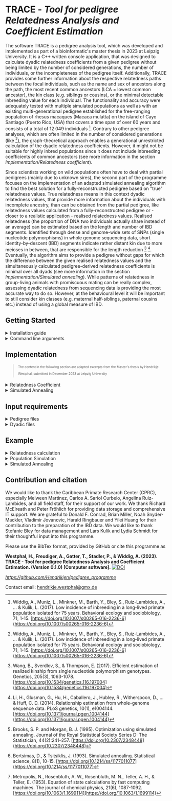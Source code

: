 # TRACE - _Tool for pedigree Relatedness Analysis and Coefficient Estimation_

The software TRACE is a pedigree analysis tool, which was developed and implemented as part of a bioinformatic's master thesis in 2023 at Leipzig University. It is a C++ written console application, that was designed to calculate dyadic relatedness coefficients from a given pedigree without being limited by the number of considered generations, the number of individuals, or the incompleteness of the pedigree itself. Additionally, TRACE provides some further information about the respective relatedness paths between the focal individuals, such as the name and sex of ancestors along the path, the most recent common ancestors (LCA = lowest common ancestor), the kin class (e.g. siblings or cousins), or the minimal detectable inbreeding value for each individual. The functionality and accuracy were adequately tested with multiple simulated populations as well as with an existing multi-generational pedigree established for the free-ranging population of rhesus macaques (Macaca mulatta) on the island of Cayo Santiago (Puerto Rico, USA) that covers a time span of over 60 years and consists of a total of 12 049 individuals [^1]. Contrary to other pedigree analyses, which are often limited in the number of considered generations (like [^1]), the graph-theoretical approach enables a generational unrestricted calculation of the dyadic relatedness coefficients. However, it might not be suitable for highly inbred populations since it does not include inbreeding coefficients of common ancestors (see more information in the section _Implementation/Relatedness coefficient_).

Since scientists working on wild populations often have to deal with partial pedigrees (mainly due to unknown sires), the second part of the programme focuses on the implementation of an adapted simulated annealing algorithm to find the best solution for a fully-reconstructed pedigree based on "true" relatedness values. True relatedness means in this context dyadic relatedness values, that provide more information about the individuals with incomplete ancestry, than can be obtained from the partial pedigree, like relatedness values calculated from a fully-reconstructed pedigree or - closer to a realistic application - realised relatedness values. Realised relatedness (the proportion of DNA two individuals actually share instead of an average) can be estimated based on the length and number of IBD segments. Identified through dense and genome-wide sets of SNPs (single nucleotide polymorphisms) in whole genome sequencing data, short identity-by-descent (IBD) segments indicate rather distant kin due to more meioses in between, that are responsible for the length reduction [^2] [^3]. Eventually, the algorithm aims to provide a pedigree without gaps for which the difference between the given realised relatedness values and the simultaneously calculated pedigree-derived relatedness coefficients is minimal over all dyads (see more information in the section _Implementation/Simulated annealing_). While patterns of relatedness in group-living animals with promiscuous mating can be really complex, assessing dyadic relatedness from sequencing data is providing the most accurate way to do so. However, at the behavioural level it will be important to still consider kin classes (e.g. maternal half-siblings, paternal cousins etc.) instead of using a global measure of IBD.

## Getting Started
<details>
<summary>Installation guide</summary>
 
- download (and don't forget to unzip) the repository to your local filesystem
- after downloading the source code, open the command line and navigate within the terminal into the folder _pedigree_programme/source/_
  - you can use `ls` to check if you are in the correct folder and if all the necessary files were downloaded: multiple headerfiles (.h), the respective source code files (.cpp), _main.cpp_ and the makefile _makefile_pedigree_programme_
- run in the command line `make -f makefile_pedigree_programme`
  - this program is written using C++17 features and relies on the C++ Standard Library, which is typically included within the C++ compiler. Therefore, no additional library installations are necessary. However, please ensure that your compiler supports C++17 standards. 
  - if you have trouble with the make command on windows e.g. _'make' is not recognized as an internal or external command, operable programme or batch file._
    - either download [Cygwin](https://www.cygwin.com/install.html), use the setup exe to install _make_ and _gcc/g++_, move the programme folder to Cygwin and run the command in the Cygwin Terminal
    <!-- Cygwin Setup Installation Tutorial Youtube by C Plus+: https://www.youtube.com/watch?v=2ypfJZ6YuVo -->
    - or install [MinGW](https://sourceforge.net/projects/mingw/files/Installer/mingw-get-setup.exe/download), set a new environment variable to the bin folder of mingw, install make by `mingw-get install mingw32-make` or the MinGW Interface (started by `mingw-get`) and use the command `mingw32-make -f makefile_pedigree_programme` instead
  <!-- MinGW Setup Installation Tutorial Youtube by PascalLandau: https://www.youtube.com/watch?v=taCJhnBXG_w-->
- now you can use the command `./pedigree_programme` to start TRACE
- for general information you can type `./pedigree_programme -h` to list all possible command line arguments, or `./pedigree_programme -v` to get the current version
</details>

<details>
<summary>Command line arguments</summary>

TRACE provides three different functionalities: "relatedness", "simulation", and "annealing", which could be chosen by the command line argument `-f <functionality>`.
 - _relatedness_: calculates the dyadic relatedness (+ path characteristics) from a given (partial or complete) pedigree
 - _simulation_: simulates a random population and returns a complete pedigree
 - _annealing_: starts a simulated annealing algorithm to fill the parental gaps within a partial pedigree using dyadic values of realised relatedness (IBD)
 - if no argument is given, TRACE starts without a task, gives a short warning, and terminates

For each mode, further required and optional arguments are listed below:

<details><summary>
functionality == relatedness</summary>

#### required arguments
- `-p <input_pedigree>` [string]: path to a pedigree file, e.g. _pedigree.txt_

#### optional arguments
- `-c <cores>` [int]
  - **options**: number of cores for multiprocessing
  - **default**: 1 (no multiprocessing)
- `-d <input_dyadlist>` [string]
  - **options**: path to file with selected dyads e.g. _dyad_selection.txt_
  - **default**: [empty] (all dyads within the pedigree will be analysed)
- `-e <output_extend>` [string]
  - **options**:
    - _full_: returns the full dyadlist output, including path characteristics
    - _reduced_: returns only dyadlist with dyadic relatedness coefficients
  - **default**: full
- `-l <generation_limit>` [int]
  - **options**: restricts the distance to potential lowest common ancestors, e.g. if generation_limit == _3_, only paths up to the grandparent generation will be returned, great-grand-parents will be considered as unrelated
  - **default**: [empty] (no limitation; all ancestors of a focal will be considered as potential lowest common ancestor)
- `-o <output>` [string]
  - **options**: custom output name (prefix) e.g. if output == _programme_output_, the resulting output files will be named "programme_output_dyadlist.txt" and "programme_output_info.txt"
  - **default**: [empty] (the input file name will be used as a prefix)
- `-r <reduce_node_space>` [bool]
  - **options**:
    - _T_:  [true] before calculating the dyadic relatedness, the number of individuals will be reduced which means that only descendants of the focal's common ancestors will be considered in the analysis (it effectively reduces the search space without affecting the result, but might be only beneficial in almost completely known pedigrees with a long history due to the extra computational cost)
    - _F_: [false] no prior narrowing of the search space
  - **default**: false

#### Example
`./pedigree_programme -f relatedness -p pedigree.txt -e reduced -c 5`

</details>
<details><summary>
functionality == simulation</summary>

#### required arguments
- `-n <start_individual>` [int]: number of individuals at the start of the simulation
- `-s <simulation_duration>` [int]: number of years considered in pedigree to restrict the duration of the simulation

#### optional arguments
- `-a <max_age>` [int]
  - **options**: species-/population specific age maximum (individuals who reach the maximum age will decease in the following year)
  - **default**: 30
- `-b <birth_rate>` [double]
  - **options**: specifies the annual increment in the number of offspring born each year during the population simulation
  - **default**: 4.0
- `-q <death_rate>` [double]
  - **options**: specifies the annual increment in the number of deaths each year during the population simulation
  - **default**: 3.0
- `-y <default_year>` [int]
  - **options**: start year for population simulation
  - **default**: 1900

#### Example
`./pedigree_programme -f simulation -n 20 -s 10 -y 1938`
</details>
<details><summary>
functionality == annealing</summary>

#### required arguments
- `-d <input_dyads_complete>` [string]: path to dyadlist with realised relatedness values, e.g. _true_dyads.txt_
- `-p <input_pedigree>` [string]: path to pedigree file (with gaps), e.g. _pedigree.txt_

#### optional arguments
- `-c <cores>` [int]
  - **options**: number of cores for multiprocessing
  - **default**: 1 (no multiprocessing)
- `-i <init_temp>` [double]
  - **options**: start temperature
  - **default**: [empty] (automatically calculated by $\text{start temperature = init factor (= highest mean relatedness of an individual}) \cdot n_{nodes} \cdot 1.5$
- `-k <visualization>` [bool]
  - **options**:
    - _T_: [true] keep track of simulated annealing steps (the respective relatedness variance and if they are rejected)
    - _F_: [false] prior simulated annealing steps are not recorded/returned
  - **default**: true
- `-t <stop_temp>` [double]
  - **options**: stop temperature, if the current temperature falls below stop temperature, the algorithm terminates
  - **default**: 1.0
- `-x <temp_decay>` [double]
  - **options**: the temperature multiplication factor to determine the number of iterations (if the number of iteration _n_ is set, the decay factor can be calculated with temp_decay = $\sqrt[n]{\frac{t_{stop}}{t_{init}}} $
  - **default**: 0.99
- `-z <complete_pedigree>` [string]
  - **options**: path to complete pedigree if fully known pedigree exists (with all gaps correctly filled) and if it should be used to evaluate the accuracy of simulated annealing output
  - **default**: [empty] (no comparison of whether gaps are correctly filled after the simulated annealing)

#### Example
`./pedigree_programme -f annealing -p pedigree_with_gaps.txt -d realized_dyadic_relatedness.txt -x 0.995 -c 5 -m 1000 -w 1000`
</details>

#### general optional arguments
- `-g <gestation_length>` [int]
  - **options**: gestation length in days
  - **default**: 200
- `-j <twins>` [bool]
  - **options**:
    - _T_: [true] twins are possible
    - _F_: [false] twins are not possible or rare to the point that potential mom candidates can be excluded if they have already an offspring in the respective birth cohort
  - **default**: false
- `-m <maturation_age_m>` [int]
  - **options**: maturation age of males in days
  - **default**: 1250
- `-w <maturation_age_f>` [int]
  - **options**: maturation age of females in days
  - **default**: 1095


</details>

## Implementation

> <sub><sup>The content in the following section are adapted excerpts from the Master's thesis by Hendrikje Westphal, submitted in December 2023 at Leipzig University</sup></sub>
> 
<details>
<summary>Relatedness Coefficient</summary>
 
#### Relatedness coefficient calculation

To calculate the dyadic relatedness coefficient, the (partial) pedigree G is conceived as a directed acyclic graph, consisting of two distinct classes of vertices, $V_1$ (males) and $V_2$ (females) whereas each vertex represents an individual. Edges within the graph refer to one-directional direct kinship bonds between parent and offspring, which implies that for each (heterogamous) node at least two edges exist (to the mother and to the father), or more in case of own offspring. But while in reality, pedigrees often consist of missing parents, two imaginary nodes $\rho_1\ \epsilon\ V_1$ and $\rho_2\ \epsilon\ V_2$ are added, serving as a compensatory substitute for unknown mothers or sires, see example graph below:

<p align="center">
  <img src="https://github.com/Hendrikjen/pedigree_programme/blob/main/example/relatedness_calculation/example_relatedness_calculation.jpg" width="700">
</p>

Generally, the relatedness coefficient of an individual $x\ \epsilon\ V$ to itself is stated as $f\left(x,x\right)=1$ while the relatedness of two different focals $f\left(x,y\right)$ can be expressed by the following recursive formula
$$f\left(x,y\right)=\ \frac{1}{4}\left[f\left(x_1,y_1\right)+f\left(x_1,y_2\right)+f\left(x_2,y_1\right)+f(x_2,y_2)\right]$$ ($x_1,\ x_2$ as parents of $x$; $y_1,\ y_2$ as parents of $y$ while $x_1,\ y_1\ \epsilon\ V_1$ and $x_2,\ y_2\ \epsilon\ V_2$).
In the particular case of determining the relatedness coefficient between an individual $x$ and its ancestor $x_i$, it is calculated by
$$f\left(x,x_i\right)=\ \frac{1}{2}\left[f\left(x_1,x_i\right)+f\left(x_2,x_i\right)\right]$$
($x,\ x_i\ \epsilon\ V;\ x_1\ \epsilon\ V_1$ and $x_2\ \epsilon\ V_2$ as parents of $x$). Even more specific, if $x_i \equiv x_1 \lor x_2$, the relatedness between parent and offspring is given by
$$f\left(x,x_1\right)=\ \frac{1}{2}\left[1+f\left(x_1,x_2\right)\right]$$
At last, in case of imaginary nodes, $\rho_1$ and $\rho_2$ are assumed as unrelated to each other or any other individual $x\ \epsilon\ V:$
$$f\left(\rho_1,\rho_2\right)=f\left(x,\rho_1\right)=f\left(x,\rho_2\right)=0$$
Based on these recursive functions, TRACE computes the relatedness between a dyad by bidirectionally traversing through the graph until it either identifies their lowest common ancestor or terminates due to a trivial solution. In other words, the algorithm starts simultaneously with both individuals and applies stepwise the appropriate function from above, that keeps calling itself unless the relatedness value of two ancestors is already known (for instance, if ancestor 1 == ancestor 2 (then r = 1), or if the one ancestor is unknown (then r = 0)).

Please note, that based on the formulas above, TRACE may provide slightly underestimated relatedness coefficients in the case of inbred common ancestors (for instance, as shown in Figure A). That is because the algorithm stops as soon as the lowest common ancestor in the respective path is found. Inbreeding due to multiple relatedness paths (Figure B), however, is included in the estimation.

<p align="center">
  <img src="https://github.com/Hendrikjen/pedigree_programme/blob/main/example/relatedness_calculation/inbred_peds.png" width="500">
</p>

For the individuals _F_ and _G_ in Figure A, TRACE would provide an r of 0.25 (whereby the inbreeding coefficient of the lowest common ancestor _E_ remains unconsidered), while the relatedness coefficient in Figure B is 0.265625. To manually estimate the reliability, TRACE additionally offers the inbreeding coefficient for each individual, estimated by the half of the parental relatedness coefficient. That means, that the inbreeding coefficient of _E_ in Figure A would be 0.25.
</details>

<details>
<summary>Simulated Annealing </summary>

#### Adapted Simulated Annealing Algorithm 

Within the programme, a simulated annealing algorithm is implemented to fill possibly existing gaps within a given pedigree. Therefore, it uses the discrepancy between user-provided realised relatedness values (e.g. obtained from whole genome sequencing) and the calculated pedigree-derived relatedness values as cost function. In trying to minimize the cost/discrepancy by simulated annealing, the aim is to find the one pedigree solution which explains best the variance.
$$F =\Sigma\ |f(x,y) - g(x,y) | \to min$$ (total discrepancy/cost function $F$ with $f(x,y)$ as the pedigree-based dyadic relatedness and $g(x,y)$ as the dyadic realised relatedness)

This is highly relevant, for instance for identifying the ID of a sire, that was originally unknown, based on whole genome sequencing data of his descendants, as illustrated in the following example. Assume a DNA sample of a male is missing, but he sired two offspring that are otherwise unrelated. Hence, the realised relatedness of these paternal half-siblings is something around 0.25, while the pedigree-derived relatedness states them as nonkin with $r=0$ because their father could not be identified within the pedigree. The simulated annealing approach perceives this discrepancy of both relatedness values and tries different pedigree reconstructions to minimize it. Therefore, it starts with a pedigree with randomly reconstructed gaps and exchanges stepwise the potential parent candidates. Optimally, that would result in the end in filling both paternal gaps of the half-siblings with the same father so that the pedigree-derived relatedness value ($r=0.25$) is as close as possible to the realised relatedness value. However, to discriminate between different individuals, that could both be the sire of both offspring, more relatedness information of other dyads needs to be included. Therefore, the total discrepancy of realised vs. pedigree-derived relatedness values of all dyads is evaluated in each simulated annealing iteration. For instance, close relatives of an individual who is not related to the half-siblings can be excluded as potential sires; or if a third half-sibling exists, the common parent pool will be further reduced (e.g. due to its age). Hence, the more dyads with realised relatedness values are passed to the algorithm, the higher the probability of getting a reconstructed pedigree with correctly assigned parent candidates.

Simulated Annealing in general requires a given start and stop temperature, as well as a factor to decrease the current temperature until it reaches the stop temperature, whereby temperature refers to the origin of the idea behind it. It was adopted from a gradual cooling process (annealing) in thermodynamics, that was used instead of a rapid cooling off, to allow molecules to order themselves in an optimal energetic state, which mirrors in the simulated annealing algorithm the possibility of escaping a local minima and to end with the global minimum [^4]. The general concept of simulated annealing starts with a random solution and within each iteration, the current (last accepted) solution is compared to a new neighbourly solution, which is either accepted or rejected, whereby the acceptance depends highly on the current temperature, the total discrepancy/cost function as well as the used acceptance criterion [^5].

To fit our specific problem, the general simulated annealing algorithm is adapted as explained in the following outline:

- At first, all pedigree gaps need to be identified.
- Create a start solution by randomly assigning parents from a pool of suitable candidates for each gap. Suitable candidates are parents who were alive and mature at the time of conception (sire) or birth (mother) and were not excluded as potential parents (respectively listed as nonsire/nondam in the input file; usually, individuals can be labelled as nonparent if they are priorly excluded due to genetic analysis). Additionally, if the parameter _twins_ is set as false, females are excluded too, if they have already an offspring in the respective cohort since twins are really rare and unlikely
- Calculation of the relatedness coefficient for each relevant dyad (those for which realised relatedness values are available)
- Evaluate the difference between the realised and pedigree-derived relatedness values of the start solution for each relevant dyad
- Save the current difference as the best-known difference, and the start solution as the best pedigree.
- Iteration: While the current temperature is above the (given) stop temperature: 
  - Create a new solution by exchanging one potential parent with another suitable candidate (= neighbour solution, since only one gap is modified in comparison to the current solution)
  - Calculate the changed relatedness values for dyads affected by this alteration (all relevant dyads which include the offspring, the previous and the new parent candidate).
  - Compare the previous (from current solution) and the new relatedness values (from neighbour solution) to determine the discrepancy between both solutions.
  - If the neighbour solution is worse, apply the Metropolis acceptance criterion [^6] to decide whether to accept it or not: $$e^\frac{F_{n}-F_{c}}{T} > X\to [0,1]$$
 (with $F_n$ as fitness function of the neighbour solution and $F_c$ of the current solution; $T$ as temperature and $X$ as a random number in the range between 0 and 1)
  - If accepted (or the neighbour solution is better in the first place), the neighbour solution becomes the new current solution; otherwise, it's rejected, and the previous solution (non-updated current solution) remains in place. 
  - If necessary, update the best difference and pedigree.
- Finally, save the last pedigree solution in a file.

</details>

## Input requirements
<details>
<summary>Pedigree files</summary>
Pedigree file in this context refers to a file, containing a table with information for each individual in the population per row. Since TRACE is able to handle gaps (missing parental data), both a complete or partial pedigree can be passed as an argument to calculate relatedness coefficients.

 - Input file format: .txt (tab-separated)
- no header
- empty NA values (like "") lead to adverse behaviour or programme abort
- columns (order and format are mandatory): ID, sex, birth season/year, mom_ID, sire_ID, day of birth (DOB), day of death (DOD), nonsire, nondam (see the explanation for each column in the following table)
- please refer to the column **missing_value** of the following table to ascertain the correct format for NAs for each attribute

|column|data type|missing value|explanation|comment|
|-|-|-|-|-|
|ID |string| cannot be supported; no NA values possible|unique name for the individual| ID names have to be unique and have to be unambiguously assignable to parent IDs; every parent ID from mom_ID or sire_ID has to be listed in the pedigree file separately; ID names like _UNK_, _NA_, _unknown_, _unkn_f_, and _unkn_m_ have to be avoided
|sex |char| u| sex of the individual| usage of the following options only _f_ = female, _m_ = male, or _u_ = unknown sex
|birthseason |int|0|year or respective birth season the individual is born in|
|mom_ID |string|unknown|ID name of the mother| have to be relatable to exactly one ID, respectively one female individual in the pedigree file
|sire_ID |string|unknown|ID name of the sire| have to be relatable to exactly one ID, respectively one male individual in the pedigree file 
|DOB |string (dateformat)| NA|day of birth| in the format: 01-01-1900
|DOD |string (dateformat)|NA|day of death| in the format: 01-01-1900
|nonsire |string| NA|all sires that are excluded as potential candidates for instance due to genetic analysis (important if sire_ID is missing for the individual) |IDs of previously excluded sires strung together (have to be relatable to exactly one ID of the respective sex in the pedigree); separated by @ e.g. _indiv1@indiv2@indiv3_; ensure that each individual has at least one remaining potential sire within the pedigree, else an individual without potential parent candidates will be assumed to be a founder individual, which means that the paternal gap will not be considered in the further analysis|
|nondam |string| NA|all females that are excluded as potential maternal candidates for instance due to genetic analysis (important if mom_ID is missing for the individual)|IDs of previously excluded moms strung together (have to be relatable to exactly one ID of the respective sex in the pedigree); separated by @ e.g. _indiv1@indiv2@indiv3_; ensure that each individual has at least one remaining potential mother within the pedigree, else an individual without potential parent candidates will be assumed to be a founder individual, which means that the maternal gap will not be considered in the further analysis|

- [example 1](example/relatedness_calculation/example_input_pedigree.txt) or [example 2](example/population_simulation/example_simulation.txt)

</details>
<details>
<summary>Dyadic files</summary>

#### Dyad Selection (Relatedness Calculation)
- Input file format: .txt (tab-separated)
- no header
- empty NA values (like "") lead to adverse behaviour or programme abort
- columns (order and format is mandatory): ID_1, ID_2
  - ID names have to be unique and have to be unambiguously assignable to pedigree IDs; every focal ID has to be listed in the pedigree separately; ID names like _UNK_, _NA_, _unknown_, _unkn_f_, and _unkn_m_ have to be avoided
- [example](example/relatedness_calculation/example_input_dyad_selection.txt)

#### Dyadic relatedness information (Simulated Annealing: realised and pedigree-derived relatedness values)
- Input file format: .txt (tab-separated)
- no header
- empty NA values (like "") lead to adverse behaviour or programme abort
- only dyads listed within this file will be considered as relevant for minimizing the variance between the pedigree-derived relatedness coefficient and the realised relatedness value
- columns (order and format is mandatory): ID_1, ID_2, pedigree_r, real_r
  - ID names have to be unique and have to be unambiguously assignable to pedigree IDs; every focal ID has to be listed in the pedigree separately; ID names like _UNK_, _NA_, _unknown_, _unkn_f_, and _unkn_m_ have to be avoided
  - pedigree_r: dyadic relatedness coefficient from the incomplete pedigree; no NA values possible
  - real_r: realised relatedness values of the dyad, obtained for instance from shared IBD segments; no NA values possible
- [example](example/simulated_annealing/example_simulation_dyads.txt)
</details>

## Example
<details>
<summary>Relatedness calculation</summary>
 
<p align="center">
  <img src="example/relatedness_calculation/mini_example_git.png" width="300">
</p>
 
To calculate the dyadic relatedness for some selected dyads of this partial pedigree, two input files are required: the pedigree file itself (one individual per row) and the preselected set of dyads to consider. The files used for that example are listed in the subsection **Input files**, while the resulting output (relatedness coefficients, path characteristics for the selected dyads,  minimal inbreeding value and number of completely known generations per individual) can be viewed in the second section **Output files**. 
<details>
<summary>I. Input files</summary>

#### Input file (pedigree)

|ID|sex|birthseason|mom|sire|DOB|DOD|nonsire|nondam|
| ------------- | ------------- | ------------- | ------------- | ------------- | ------------- | ------------- | ------------- | ------------- |
|A|f|1905|unknown|unknown|01-01-1900|NA|NA|NA|
|B|f|1911|A|unknown|01-01-1911|NA|NA|NA|
|C|m|1912|unknown|unknown|01-01-1912|NA|NA|NA|
|D|f|1913|A|unknown|01-01-1913|NA|NA|NA|
|E|f|1914|A|unknown|01-01-1914|NA|NA|NA|
|F|m|1915|unknown|unknown|01-01-1915|NA|NA|NA|
|G|m|1920|B|unknown|01-01-1920|NA|NA|NA|
|H|f|1921|D|C|01-01-1921|NA|NA|NA|
|I|m|1922|E|F|01-01-1922|NA|NA|NA|
|J|m|1923|E|F|01-01-1923|NA|NA|NA|
|K|m|1928|H|G|01-01-1928|NA|NA|NA|
|L|f|1929|H|I|01-01-1929|NA|NA|NA|

[example_input_pedigree.txt](example/relatedness_calculation/example_input_pedigree.txt)


#### Input file (dyad selection)

|ID_1|ID_2|
| ------------- | ------------- |
|C|F|
|H|L|
|I|J|
|K|L|
|C|G|
|D|G|
|D|J|

[example_input_dyad_selection.txt](example/relatedness_calculation/example_input_dyad_selection.txt)

</details>
<details>
<summary> II. Output files/explanation </summary>
 
#### Output file (dyad list)
 
During the analysis, the following path characteristics were computed along the relatedness calculation:

> <sub><sup>The following table is taken from the Master's thesis by Hendrikje Westphal, submitted in December 2023 at Leipzig University, Germany</sup></sub>

|name | explanation | example |
| ------------- | ------------- | ------------- |
|path | consecutive list of nodes along the relatedness path (edge directions are left unregarded) | E@A@B@G|
|lca | lowest common ancestor within the path, that is the most recent ancestor both individuals share | A | 
|pathline | sequence of sexes (f/m/u) along the path | fffm |
|kinline | whether the path consists solely of maternal ("mat") or paternal ancestors ("pat"); “mixed” if the one path includes both maternal and paternal ancestors | mat |
|depth | path length from LCA to each focal | 1/2 |
|kin_class | kin class label based on the table of consanguinity (see below) | nephew-aunt |
|fullhalf | whether two identical paths exist with different lowest common ancestors, e.g. to differentiate between full- and half-siblings | half |
|min\_DGD | minimal dyadic genealogical depth states the pedigree completeness for the dyad; i.e. the minimal amount of fully resolved generations starting from both focals | 1 |

<details>
<summary>Consanguinity table (Wikipedia)</summary>
 
<p align="center">
<img src="https://upload.wikimedia.org/wikipedia/commons/0/0d/Table_of_Consanguinity_showing_degrees_of_relationship.svg" width="500">

https://upload.wikimedia.org/wikipedia/commons/0/0d/Table_of_Consanguinity_showing_degrees_of_relationship.svg
</p>
</details>

For instance, if we look at the dyad (E_G) from the pedigree example above. The focal individuals E (circle = female) and G (square = male) are related only by maternal ancestors (kinline = **mat**), because the individuals along the path (E-A-B-G) are female-female-female-male (pathline = **fffm**), whereby the first and the last sex belongs to the focals. Therefore E and G are purely maternal related. Furthermore, the lowest common ancestor **A** is one edge apart from E and two from G (depth = **1/2**) which codes in combination with the sexes for the kin class nephew/aunt. Because they are related by exactly one path, they have to be a **half** nephew/aunt pair. Also, each focal has at least one unknown parent, therefore the min DGD is 1.

The full returned output file would look like this:

|ID 1|ID 2|dyad|relatedness coefficient|paths|pathline|kinline|LCA|depth|kin_class|fullhalf|min_DGD| 
| ------------- | ------------- | ------------- | ------------- | ------------- | ------------- | ------------- | ------------- | ------------- | ------------- | ------------- | ------------- |
|C|F|C_F|0|NA|NA|NA|NA|NA|nonkin|NA|1|
|H|L|H_L|0.531250000000000|H@L/@/H@D@A@E@I@L|ff/@/ffffmf|mat/@/mixed|H/@/A|0/1/@/2/3|daughter&mother/@/1st-cousins-once-removed|half/@/half|2|
|I|J|I_J|0.500000000000000|I@E@J/@/I@F@J|mfm/@/mmm|mat/@/pat|E/@/F|1/1/@/1/1|brothers/@/brothers|full/@/full|2|
|K|L|K_L|0.296875000000000|K@H@L/@/K@H@D@A@E@I@L/@/K@G@B@A@D@H@L/@/K@G@B@A@E@I@L|mff/@/mffffmf/@/mmfffff/@/mmfffmf|mat/@/mixed/@/mixed/@/mixed|H/@/A/@/A/@/A|1/1/@/3/3/@/3/3/@/3/3|siblings/@/2nd-cousins/@/2nd-cousins/@/2nd-cousins|half/@/half/@/half/@/half|2|
|C|G|C_G|0|NA|NA|NA|NA|NA|nonkin|NA|1|
|D|G|D_G|0.125000000000000|D@A@B@G|fffm|mat|A|1/2|nephew&aunt|half|1|
|D|J|D_J|0.125000000000000|D@A@E@J|fffm|mat|A|1/2|nephew&aunt|half|1|

[example_output_dyadlist.txt](example/relatedness_calculation/example_output_dyadlist.txt)

#### Output file (pedigree): 

Additionally, a second output file will be generated, including the pedigree file with some additional information like generational depth (column "full_generations", equal to **min_DGD** but this time the exact value for the respective individual is returned instead of the minimal value of both focals), minimal inbreeding value and a string of listed individuals that are potential mothers/sires for the individual concerned in case of unknown parents. 

|ID|sex|BS|mom|sire|DOB|DOD|pot_sire|pot_mom|full_generations|min_f|
| ------------- | ------------- | ------------- | ------------- | ------------- | ------------- | ------------- | ------------- | ------------- | ------------- | ------------- |
|A|f|1905|unkn_f|unkn_m|1-1-1900|0-0-0|NA|NA|1|0.000000000000000|
|B|f|1911|A|unkn_m|1-1-1911|0-0-0|NA|NA|1|0.000000000000000|
|C|m|1912|unkn_f|unkn_m|1-1-1912|0-0-0|NA|NA|1|0.000000000000000|
|D|f|1913|A|unkn_m|1-1-1913|0-0-0|NA|NA|1|0.000000000000000|
|E|f|1914|A|unkn_m|1-1-1914|0-0-0|NA|NA|1|0.000000000000000|
|F|m|1915|unkn_f|unkn_m|1-1-1915|0-0-0|NA|NA|1|0.000000000000000|
|G|m|1920|B|unkn_m|1-1-1920|0-0-0|NA|NA|1|0.000000000000000|
|H|f|1921|D|C|1-1-1921|0-0-0|NA|NA|2|0.000000000000000|
|I|m|1922|E|F|1-1-1922|0-0-0|NA|NA|2|0.000000000000000|
|J|m|1923|E|F|1-1-1923|0-0-0|NA|NA|2|0.000000000000000|
|K|m|1928|H|G|1-1-1928|0-0-0|NA|NA|2|0.031250000000000|
|L|f|1929|H|I|1-1-1929|0-0-0|NA|NA|3|0.031250000000000|

[example_output_pedigree_info.txt](example/relatedness_calculation/example_output_pedigree_info.txt)

</details>

##

</details>

<details>
<summary>Population Simulation</summary>

exemplary output of a simulated pedigree with 20 founder individuals born/started in 1950, simulated for 10 years: [simulated pedigree](example/population_simulation/example_simulation.txt) and the respective list of [dyadic relatedness coefficients](example/population_simulation/example_simulation_dyadic_paths.txt). In total, 117 individuals were simulated (20 founders + 97 descendants with a complete ancestry, i.e. no parental gaps), which results in 1442 dyads. 
- created with: `./pedigree_programme -f simulation -n 20 -s 10 -y 1950 -o ../example/population_simulation/example_simulation`

</details>
<details>
<summary>Simulated Annealing</summary>

exemplary simulated annealing based on the simulated pedigree above (please refer to section _Implementation/Simulated Annealing_ if you are unfamiliar with the idea behind the implemented algorithm)
- [partial pedigree](example/simulated_annealing/example_simulation_incomplete.txt): randomly added paternal gap with a probability of 50% in all descendants of the simulated population
- [complete pedigree](example/population_simulation/example_simulation.txt): file from population simulation
- [dyads](example/simulated_annealing/example_simulation_dyads.txt): combined list of relatedness coefficients for each dyad, (1) from incomplete/partial pedigree and (2) realised relatedness. In this example, I could not use existing realised relatedness values from whole genome sequencing since the pedigree itself was simulated. Therefore, realised relatedness values are in this case the calculated pedigree-derived relatedness coefficients from the complete pedigree with added recombination noise. That means, instead of using the average relatedness for each kin class (like 0.25 for half-siblings, or 0.0625 for half first cousins), a bit more variance was added to these values (like 0.22 instead of 0.25), whereby the range, from which the added variance was randomly chosen, is based on simulated IBD values by Freudiger et al. in prep.
- simulated annealing started with `.\pedigree_programme -f annealing -p ..\example\simulated_annealing\example_simulation_incomplete.txt -d ..\example\simulated_annealing\example_simulation_dyads.txt -o ..\example\simulated_annealing\example_annealing_output -z ..\example\population_simulation\example_simulation.txt -x 0.999`
- output files: [final pedigree solution](example/simulated_annealing/example_annealing_output_annealed.txt) after simulated annealing, [start solution pedigree](example/simulated_annealing/example_annealing_output_start_solution.txt) (randomly filled pedigree) and [visualization data](example/simulated_annealing/example_annealing_output_visualization.txt)
- simulated annealing assigned 39/43 gaps (90.7%) correctly (time: 1 minute, iterations: 2665, falsely assigned sires: 4) and therefore reduced the total discrepancy in relatedness (= cost function or sum of all pedigree-derived vs. realised relatedness values) from approximately 321 to 96 (minimization of cost function: -70%), see simulated annealing graph below (plotted visualization data). Minimization of the discrepancy towards 0 is highly unlikely due to the variance in the realised relatedness values in comparison to the statistical average of pedigree-derived relatedness values. 
<p align="center">
  <img src="example/simulated_annealing/R_difference_decrease.jpeg" width="350">
</p>

</details>

## Contribution and citation
We would like to thank the Caribbean Primate Research Center (CPRC), especially Melween Martinez, Carlos A. Sariol Curbelo, Angelina Ruiz-Lambides, and all field staff, for their support of our work. We thank Richard McElreath and Peter Fröhlich for providing data storage and comprehensive IT support. We are grateful to Donald F. Conrad, Brian Miller, Noah Snyder-Mackler, Vladimir Jovanovic, Harald Ringbauer and Yilei Huang for their contribution to the preparation of the IBD data. We would like to thank Stefanie Bley for data management and Lars Kulik and Lydia Schmidt for their thoughtful input into this programme.

Please use the BibTex format, provided by GitHub or cite this programme as

**Westphal, H., Freudiger, A., Gatter, T., Stadler, P., & Widdig, A.  (2023). TRACE - Tool for pedigree Relatedness Analysis and Coefficient Estimation. (Version 0.1.0) [Computer software].** [![DOI](https://zenodo.org/badge/707335838.svg)](https://zenodo.org/doi/10.5281/zenodo.10371407) 

_https://github.com/Hendrikjen/pedigree_programme_

Contact email: hendrikje.westphal@gmx.de


[^1]: Widdig, A., Muniz, L., Minkner, M., Barth, Y., Bley, S., Ruiz-Lambides, A., ... & Kulik, L. (2017). Low incidence of inbreeding in a long-lived primate population isolated for 75 years. Behavioral ecology and sociobiology, 71, 1-15. [https://doi.org/10.1007/s00265-016-2236-6](https://doi.org/10.1007/s00265-016-2236-6)

[^2]: Wang, B., Sverdlov, S., & Thompson, E. (2017). Efficient estimation of realized kinship from single nucleotide polymorphism genotypes. Genetics, 205(3), 1063-1078. [https://doi.org/10.1534/genetics.116.197004](https://doi.org/10.1534/genetics.116.197004)

[^3]: Li, H., Glusman, G., Hu, H., Caballero, J., Hubley, R., Witherspoon, D., ... & Huff, C. D. (2014). Relationship estimation from whole-genome sequence data. PLoS genetics, 10(1), e1004144. [https://doi.org/10.1371/journal.pgen.1004144](https://doi.org/10.1371/journal.pgen.1004144)

[^4]: Brooks, S. P. and Morgan, B. J. (1995). Optimization using simulated annealing. Journal of the Royal Statistical Society Series D: The Statistician, 44(2):241–257. [https://doi.org/10.2307/2348448](https://doi.org/10.2307/2348448)


[^5]: Bertsimas, D., & Tsitsiklis, J. (1993). Simulated annealing. Statistical science, 8(1), 10-15. [https://doi.org/10.1214/ss/1177011077](https://doi.org/10.1214/ss/1177011077)

[^6]: Metropolis, N., Rosenbluth, A. W., Rosenbluth, M. N., Teller, A. H., & Teller, E. (1953). Equation of state calculations by fast computing machines. The journal of chemical physics, 21(6), 1087-1092. [https://doi.org/10.1063/1.1699114](https://doi.org/10.1063/1.1699114)
